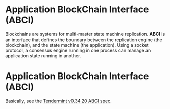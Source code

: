 # Application BlockChain Interface (ABCI)

Blockchains are systems for multi-master state machine replication.
**ABCI** is an interface that defines the boundary between the replication engine (the blockchain),
and the state machine (the application).
Using a socket protocol, a consensus engine running in one process
can manage an application state running in another.

# Application BlockChain Interface (ABCI)

Basically, see the [Tendermint v0.34.20 ABCI spec](https://github.com/tendermint/tendermint/blob/v0.34.20/abci/README.md).

